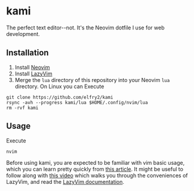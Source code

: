 # kami
The perfect text editor--not. It's the Neovim dotfile I use for web development.

## Installation
1. Install [Neovim](https://neovim.io/)
2. Install [LazyVim](https://www.lazyvim.org/)
3. Merge the ```lua``` directory of this repository into your Neovim ```lua``` directory. On Linux you can Execute
```
git clone https://github.com/elfry2/kami
rsync -avh --progress kami/lua $HOME/.config/nvim/lua
rm -rvf kami
```

## Usage
Execute
```bash
nvim
```

Before using kami, you are expected to be familiar with vim basic usage, which you can learn pretty quickly from [this article](https://www.linuxfoundation.org/blog/blog/classic-sysadmin-vim-101-a-beginners-guide-to-vim). It might be useful to follow along with [this video](https://www.youtube.com/watch?v=N93cTbtLCIM) which walks you through the conveniences of LazyVim, and read the [LazyVim documentation](https://www.lazyvim.org/).
